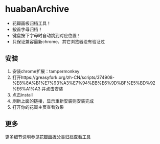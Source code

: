 # huabanArchive
* 花瓣画板归档工具！
* 按首字母归档！
* 键盘按下字母时自动跳到对应位置！
* 只保证兼容最新chrome，其它浏览器没有验证过

## 安装
1. 安装chrome扩展：tampermonkey
2. 打开https://greasyfork.org/zh-CN/scripts/374908-%E8%8A%B1%E7%93%A3%E7%94%BB%E6%9D%BF%E5%BD%92%E6%A1%A3  并点击安装
3. 点击install
4. 刷新上面的链接，显示重新安装则安装完成
5. 打开你的花瓣主页查看效果

## 更多
更多细节说明参见[花瓣画板分类归档查看工具](https://segmentfault.com/a/1190000017217583)
